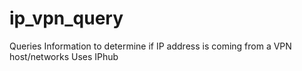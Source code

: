 # ip_vpn_query
Queries Information to determine if IP address is coming from a VPN host/networks
Uses IPhub
